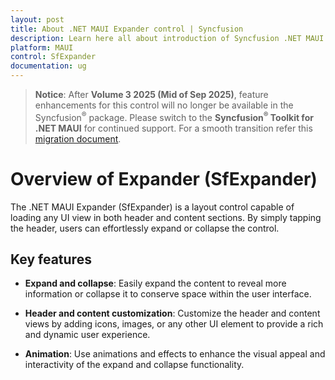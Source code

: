 ```yaml
---
layout: post
title: About .NET MAUI Expander control | Syncfusion
description: Learn here all about introduction of Syncfusion .NET MAUI Expander (SfExpander) control, its elements and more.
platform: MAUI
control: SfExpander
documentation: ug
---
```


> **Notice**: After **Volume 3 2025 (Mid of Sep 2025)**, feature enhancements for this control will no longer be available in the Syncfusion<sup>®</sup> package. Please switch to the **Syncfusion<sup>®</sup> Toolkit for .NET MAUI** for continued support. For a smooth transition refer this [migration document](https://help.syncfusion.com/maui-toolkit/migration).

# Overview of Expander (SfExpander)

The .NET MAUI Expander (SfExpander) is a layout control capable of loading any UI view in both header and content sections. By simply tapping the header, users can effortlessly expand or collapse the control.

## Key features

* **Expand and collapse**: Easily expand the content to reveal more information or collapse it to conserve space within the user interface.

* **Header and content customization**: Customize the header and content views by adding icons, images, or any other UI element to provide a rich and dynamic user experience.

* **Animation**: Use animations and effects to enhance the visual appeal and interactivity of the expand and collapse functionality.
